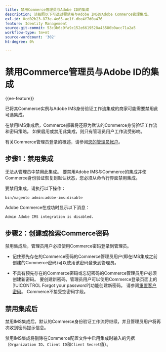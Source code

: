 ```yaml
---
title: 禁用Commerce管理员与Adobe ID的集成
description: 请按照以下可选过程禁用与Adobe IMS的Adobe Commerce管理集成。
exl-id: 0cd02b23-873e-4e65-ae1f-dbe4f7d0a476
feature: Identity Management
source-git-commit: 53c3b6c9fa9c152e6619528a43580b0acc71a2a5
workflow-type: tm+mt
source-wordcount: '302'
ht-degree: 0%

---
```


# 禁用Commerce管理员与Adobe ID的集成

{{ee-feature}}

已将其Commerce实例与Adobe IMS身份验证工作流集成的商家可能需要禁用此可选集成。

在禁用IMS集成后，Commerce部署将还原为默认的Commerce身份验证工作流和密码策略。 如果启用或禁用此集成，则只有管理员用户工作流受影响。

有关Commerce管理员登录的概述，请参阅[您的管理员帐户](https://experienceleague.adobe.com/docs/commerce-admin/start/admin/admin-signin.html?lang=zh-Hans)。

## 步骤1：禁用集成

无法从管理员中禁用此集成。 要禁用Adobe IMS与Commerce的集成并使Commerce身份验证恢复到默认状态，您必须从命令行界面禁用集成。

要禁用集成，请执行以下操作：

```bash
bin/magento admin:adobe-ims:disable
```

Adobe Commerce在成功时显示以下消息：

```
Admin Adobe IMS integration is disabled.
```

## 步骤2：创建或检索Commerce密码

禁用集成后，管理员用户必须使用Commerce密码登录到管理员。

* 记住预先存在的Commerce密码的Commerce管理员用户(即在IMS集成之前创建的Commerce密码)可以使用该密码登录到管理员。

* 不具有预先存在的Commerce密码或忘记密码的Commerce管理员用户必须创建新密码。 要创建新密码，管理员用户可以使用Commerce登录页面上的[!UICONTROL Forgot your password?]功能创建新密码。 请参阅[重置客户密码](https://experienceleague.adobe.com/docs/commerce-admin/customers/customer-accounts/configure/password-reset.html?lang=zh-Hans)。 Commerce不接受空密码字段。

## 禁用集成后

禁用IMS集成后，默认的Commerce身份验证工作流将继续，并且管理员用户将再次收到密码提示信息。

禁用IMS集成将删除在Commerce配置文件中启用集成时输入的凭据（`Organization ID`、`Client ID`和`Client Secret`值）。
